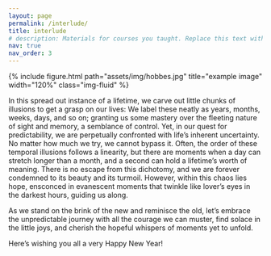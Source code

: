 ```yaml
---
layout: page
permalink: /interlude/
title: interlude
# description: Materials for courses you taught. Replace this text with your description.
nav: true
nav_order: 3
---
```


{% include figure.html path="assets/img/hobbes.jpg" title="example image" width="120%" class="img-fluid" %}


In this spread out instance of a lifetime, we carve out little chunks of illusions to get a grasp on our lives: We label these neatly as years, months, weeks, days, and so on; granting us some mastery over the fleeting nature of sight and memory, a semblance of control. Yet, in our quest for predictability, we are perpetually confronted with life’s inherent uncertainty. No matter how much we try, we cannot bypass it. Often, the order of these temporal illusions follows a linearity, but there are moments when a day can stretch longer than a month, and a second can hold a lifetime’s worth of meaning. There is no escape from this dichotomy, and we are forever condemned to its beauty and its turmoil. However, within this chaos lies hope, ensconced in evanescent moments that twinkle like lover’s eyes in the darkest hours, guiding us along. 

As we stand on the brink of the new and reminisce the old, let’s embrace the unpredictable journey with all the courage we can muster, find solace in the little joys, and cherish the hopeful whispers of moments yet to unfold.

Here’s wishing you all a very Happy New Year!





